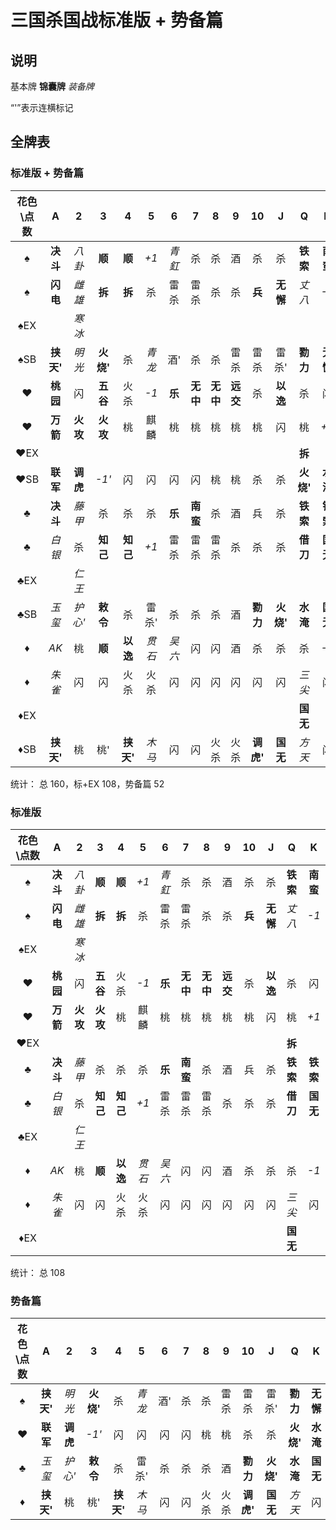 # 三国杀国战标准版 + 势备篇

## 说明

基本牌 **锦囊牌** *装备牌*

“'”表示连横标记

## 全牌表

### 标准版 + 势备篇

| 花色\点数 |     A     |    2     |     3     |     4     |   5    |   6    |    7     |    8     |    9     |    10     |     J     |     Q     |    K     |
| :-------: | :-------: | :------: | :-------: | :-------: | :----: | :----: | :------: | :------: | :------: | :-------: | :-------: | :-------: | :------: |
|     ♠     | **决斗**  |  *八卦*  |  **顺**   |  **顺**   |  *+1*  | *青釭* |    杀    |    杀    |    酒    |    杀     |    杀     | **铁索**  | **南蛮** |
|     ♠     | **闪电**  |  *雌雄*  |  **拆**   |  **拆**   |   杀   |  雷杀  |   雷杀   |    杀    |    杀    |  **兵**   | **无懈**  |  *丈八*   |   *-1*   |
|    ♠EX    |           |  *寒冰*  |           |           |        |        |          |          |          |           |           |           |          |
|    ♠SB    | **挟天'** |  *明光*  | **火烧'** |    杀     | *青龙* |  酒'   |    杀    |    杀    |   雷杀   |   雷杀    |   雷杀'   | **勠力**  | **无懈** |
|     ♥     | **桃园**  |    闪    | **五谷**  |   火杀    |  *-1*  | **乐** | **无中** | **无中** | **远交** |    杀     | **以逸**  |    杀     |    闪    |
|     ♥     | **万箭**  | **火攻** | **火攻**  |    桃     |  麒麟  |   桃   |    桃    |    桃    |    桃    |    桃     |    闪     |    桃     |   *+1*   |
|    ♥EX    |           |          |           |           |        |        |          |          |          |           |           |  **拆**   |          |
|    ♥SB    | **联军**  | **调虎** |   *-1'*   |    闪     |   闪   |   闪   |    闪    |    桃    |    桃    |    杀     |    杀     | **火烧'** | **水淹** |
|     ♣     | **决斗**  |  *藤甲*  |    杀     |    杀     |   杀   | **乐** | **南蛮** |    杀    |    酒    |    兵     |    杀     | **铁索**  | **铁索** |
|     ♣     |  *白银*   |    杀    | **知己**  | **知己**  |  *+1*  |  雷杀  |   雷杀   |   雷杀   |    杀    |    杀     |    杀     | **借刀**  | **国无** |
|    ♣EX    |           |  *仁王*  |           |           |        |        |          |          |          |           |           |           |          |
|    ♣SB    |  *玉玺*   | *护心'*  | **敕令**  |    杀     | 雷杀'  |   杀   |    杀    |    杀    |    酒    | **勠力**  | **火烧'** | **水淹**  | **国无** |
|     ♦     |   *AK*    |    桃    |  **顺**   | **以逸**  | *贯石* | *吴六* |    闪    |    闪    |    酒    |    杀     |    杀     |    杀     |   *-1*   |
|     ♦     |  *朱雀*   |    闪    |    闪     |   火杀    |  火杀  |   闪   |    闪    |    闪    |    闪    |    闪     |    闪     |  *三尖*   |    闪    |
|    ♦EX    |           |          |           |           |        |        |          |          |          |           |           | **国无**  |          |
|    ♦SB    | **挟天'** |    桃    |    桃'    | **挟天'** | *木马* |   闪   |    闪    |   火杀   |   火杀   | **调虎'** | **国无**  |  *方天*   |    闪    |

统计： 总 160，标+EX 108，势备篇 52

### 标准版

| 花色\点数 |    A     |    2     |    3     |    4     |   5    |   6    |    7     |    8     |    9     |   10   |    J     |    Q     |    K     |
| :-------: | :------: | :------: | :------: | :------: | :----: | :----: | :------: | :------: | :------: | :----: | :------: | :------: | :------: |
|     ♠     | **决斗** |  *八卦*  |  **顺**  |  **顺**  |  *+1*  | *青釭* |    杀    |    杀    |    酒    |   杀   |    杀    | **铁索** | **南蛮** |
|     ♠     | **闪电** |  *雌雄*  |  **拆**  |  **拆**  |   杀   |  雷杀  |   雷杀   |    杀    |    杀    | **兵** | **无懈** |  *丈八*  |   *-1*   |
|    ♠EX    |          |  *寒冰*  |          |          |        |        |          |          |          |        |          |          |          |
|     ♥     | **桃园** |    闪    | **五谷** |   火杀   |  *-1*  | **乐** | **无中** | **无中** | **远交** |   杀   | **以逸** |    杀    |    闪    |
|     ♥     | **万箭** | **火攻** | **火攻** |    桃    |  麒麟  |   桃   |    桃    |    桃    |    桃    |   桃   |    闪    |    桃    |   *+1*   |
|    ♥EX    |          |          |          |          |        |        |          |          |          |        |          |  **拆**  |          |
|     ♣     | **决斗** |  *藤甲*  |    杀    |    杀    |   杀   | **乐** | **南蛮** |    杀    |    酒    |   兵   |    杀    | **铁索** | **铁索** |
|     ♣     |  *白银*  |    杀    | **知己** | **知己** |  *+1*  |  雷杀  |   雷杀   |   雷杀   |    杀    |   杀   |    杀    | **借刀** | **国无** |
|    ♣EX    |          |  *仁王*  |          |          |        |        |          |          |          |        |          |          |          |
|     ♦     |   *AK*   |    桃    |  **顺**  | **以逸** | *贯石* | *吴六* |    闪    |    闪    |    酒    |   杀   |    杀    |    杀    |   *-1*   |
|     ♦     |  *朱雀*  |    闪    |    闪    |   火杀   |  火杀  |   闪   |    闪    |    闪    |    闪    |   闪   |    闪    |  *三尖*  |    闪    |
|    ♦EX    |          |          |          |          |        |        |          |          |          |        |          | **国无** |          |

统计： 总 108

### 势备篇

| 花色\点数 |     A     |    2     |     3     |     4     |   5    |   6   |   7   |   8   |   9   |    10     |     J     |     Q     |    K     |
| :-------: | :-------: | :------: | :-------: | :-------: | :----: | :---: | :---: | :---: | :---: | :-------: | :-------: | :-------: | :------: |
|     ♠     | **挟天'** |  *明光*  | **火烧'** |    杀     | *青龙* |  酒'  |  杀   |  杀   | 雷杀  |   雷杀    |   雷杀'   | **勠力**  | **无懈** |
|     ♥     | **联军**  | **调虎** |   *-1'*   |    闪     |   闪   |  闪   |  闪   |  桃   |  桃   |    杀     |    杀     | **火烧'** | **水淹** |
|     ♣     |  *玉玺*   | *护心'*  | **敕令**  |    杀     | 雷杀'  |  杀   |  杀   |  杀   |  酒   | **勠力**  | **火烧'** | **水淹**  | **国无** |
|     ♦     | **挟天'** |    桃    |    桃'    | **挟天'** | *木马* |  闪   |  闪   | 火杀  | 火杀  | **调虎'** | **国无**  |  *方天*   |    闪    |
